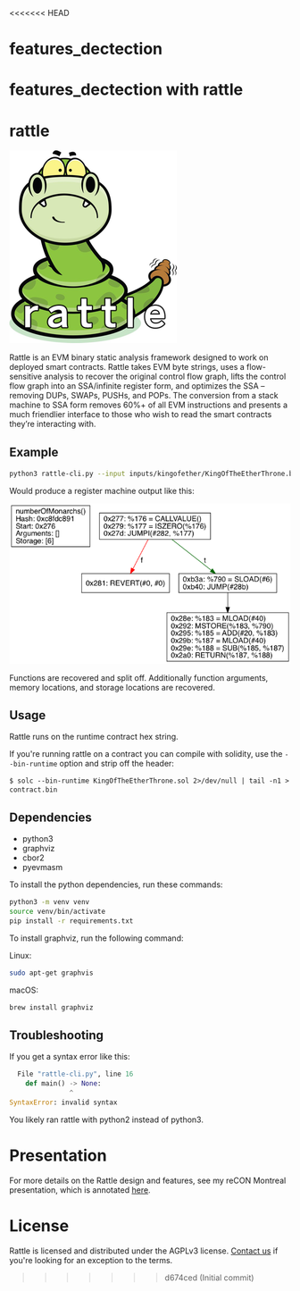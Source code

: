 <<<<<<< HEAD
# features_dectection
features_dectection with rattle 
=======

# rattle

![Rattle](logo_s.png)

Rattle is an EVM binary static analysis framework designed to work on deployed smart contracts. Rattle takes EVM byte strings, uses a flow-sensitive analysis to recover the original control flow graph, lifts the control flow graph into an SSA/infinite register form, and optimizes the SSA – removing DUPs, SWAPs, PUSHs, and POPs. The conversion from a stack machine to SSA form removes 60%+ of all EVM instructions and presents a much friendlier interface to those who wish to read the smart contracts they’re interacting with.

## Example

```bash
python3 rattle-cli.py --input inputs/kingofether/KingOfTheEtherThrone.bin -O
```

Would produce a register machine output like this:

![King of Ether numberOfMonarchs](example.png)

Functions are recovered and split off. Additionally function arguments, memory locations, and storage locations are recovered.

## Usage
Rattle runs on the runtime contract hex string.

If you're running rattle on a contract you can compile with solidity, use the `--bin-runtime` option and strip off the header:
```console
$ solc --bin-runtime KingOfTheEtherThrone.sol 2>/dev/null | tail -n1 > contract.bin
```

## Dependencies

* python3
* graphviz
* cbor2
* pyevmasm

To install the python dependencies, run these commands:

```bash
python3 -m venv venv
source venv/bin/activate
pip install -r requirements.txt
```

To install graphviz, run the following command:

Linux:

```bash
sudo apt-get graphvis
```

macOS:

```bash
brew install graphviz
```

## Troubleshooting

If you get a syntax error like this:

```python
  File "rattle-cli.py", line 16
    def main() -> None:
               ^
SyntaxError: invalid syntax
```

You likely ran rattle with python2 instead of python3.

# Presentation

For more details on the Rattle design and features, see my reCON Montreal presentation, which is annotated [here](https://www.trailofbits.com/presentations/rattle/).

# License

Rattle is licensed and distributed under the AGPLv3 license. [Contact us](mailto:opensource@trailofbits.com) if you're looking for an exception to the terms.
>>>>>>> d674ced (Initial commit)
